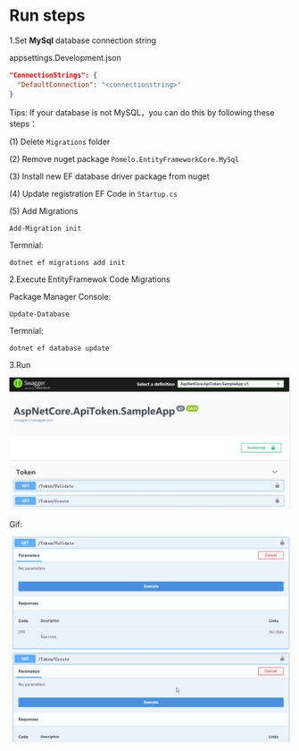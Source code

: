 # Run steps

1.Set **MySql** database connection string

appsettings.Development.json

````json
"ConnectionStrings": {
  "DefaultConnection": "<connectionstring>"
}
````

Tips: If your database is not MySQL，you can do this by following these steps：

(1) Delete `Migrations` folder

(2) Remove nuget package `Pomelo.EntityFrameworkCore.MySql`

(3) Install new EF database driver package from nuget

(4) Update registration EF Code in `Startup.cs`

(5) Add Migrations


````shell
Add-Migration init
````

Termnial:

````shell
dotnet ef migrations add init
````

2.Execute EntityFramewok Code Migrations

Package Manager Console:

````shell
Update-Database
````

Termnial:

````shell
dotnet ef database update
````

3.Run

![image-run](assets/swagger.png)

Gif:

![image-op](assets/op.gif)